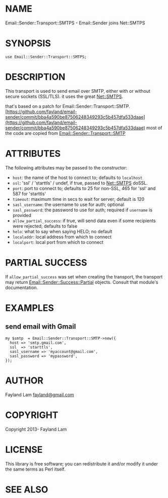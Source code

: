 # NAME

Email::Sender::Transport::SMTPS - Email::Sender joins Net::SMTPS

# SYNOPSIS

    use Email::Sender::Transport::SMTPS;

# DESCRIPTION

This transport is used to send email over SMTP, either with or without secure
sockets (SSL/TLS). it uses the great [Net::SMTPS](https://metacpan.org/pod/Net::SMTPS).

that's based on a patch for Email::Sender::Transport::SMTP. [https://github.com/fayland/email-sender/commit/bba4a590be87506248349293c5b457dfa533daae](https://github.com/fayland/email-sender/commit/bba4a590be87506248349293c5b457dfa533daae)
most of the code are copied from [Email::Sender::Transport::SMTP](https://metacpan.org/pod/Email::Sender::Transport::SMTP)

# ATTRIBUTES

The following attributes may be passed to the constructor:

- `host`: the name of the host to connect to; defaults to `localhost`
- `ssl`: 'ssl' / 'starttls' / undef, if true, passed to [Net::SMTPS](https://metacpan.org/pod/Net::SMTPS) doSSL.
- `port`: port to connect to; defaults to 25 for non-SSL, 465 for 'ssl' and 587 for 'starttls'
- `timeout`: maximum time in secs to wait for server; default is 120
- `sasl_username`: the username to use for auth; optional
- `sasl_password`: the password to use for auth; required if `username` is provided
- `allow_partial_success`: if true, will send data even if some recipients were rejected; defaults to false
- `helo`: what to say when saying HELO; no default
- `localaddr`: local address from which to connect
- `localport`: local port from which to connect

# PARTIAL SUCCESS

If `allow_partial_success` was set when creating the transport, the transport
may return [Email::Sender::Success::Partial](https://metacpan.org/pod/Email::Sender::Success::Partial) objects.  Consult that module's
documentation.

# EXAMPLES

## send email with Gmail

    my $smtp  = Email::Sender::Transport::SMTP->new({
      host => 'smtp.gmail.com',
      ssl  => 'starttls',
      sasl_username => 'myaccount@gmail.com',
      sasl_password => 'mypassword',
    });

# AUTHOR

Fayland Lam <fayland@gmail.com>

# COPYRIGHT

Copyright 2013- Fayland Lam

# LICENSE

This library is free software; you can redistribute it and/or modify
it under the same terms as Perl itself.

# SEE ALSO
